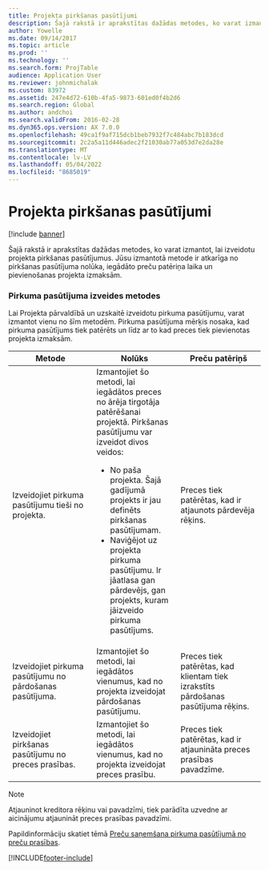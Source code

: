 ```yaml
---
title: Projekta pirkšanas pasūtījumi
description: Šajā rakstā ir aprakstītas dažādas metodes, ko varat izmantot, lai izveidotu projekta pirkšanas pasūtījumus. Jūsu izmantotā metode ir atkarīga no pirkšanas pasūtījuma nolūka, iegādāto preču patēriņa laika un pievienošanas projekta izmaksām.
author: Yowelle
ms.date: 09/14/2017
ms.topic: article
ms.prod: ''
ms.technology: ''
ms.search.form: ProjTable
audience: Application User
ms.reviewer: johnmichalak
ms.custom: 83972
ms.assetid: 247e4d72-610b-4fa5-9873-601ed0f4b2d6
ms.search.region: Global
ms.author: andchoi
ms.search.validFrom: 2016-02-28
ms.dyn365.ops.version: AX 7.0.0
ms.openlocfilehash: 49ca1f9af715dcb1beb7932f7c484abc7b183dcd
ms.sourcegitcommit: 2c2a5a11d446adec2f21030ab77a053d7e2da28e
ms.translationtype: MT
ms.contentlocale: lv-LV
ms.lasthandoff: 05/04/2022
ms.locfileid: "8685019"
---
```

# <a name="purchase-orders-for-a-project"></a>Projekta pirkšanas pasūtījumi

[!include [banner](../includes/banner.md)]

Šajā rakstā ir aprakstītas dažādas metodes, ko varat izmantot, lai izveidotu projekta pirkšanas pasūtījumus. Jūsu izmantotā metode ir atkarīga no pirkšanas pasūtījuma nolūka, iegādāto preču patēriņa laika un pievienošanas projekta izmaksām.

### <a name="methods-for-creating-a-purchase-order"></a>Pirkuma pasūtījuma izveides metodes

Lai Projekta pārvaldībā un uzskaitē izveidotu pirkuma pasūtījumu, varat izmantot vienu no šīm metodēm. Pirkuma pasūtījuma mērķis nosaka, kad pirkuma pasūtījums tiek patērēts un līdz ar to kad preces tiek pievienotas projekta izmaksām.

<table>
<colgroup>
<col width="33%" />
<col width="33%" />
<col width="33%" />
</colgroup>
<thead>
<tr class="header">
<th>Metode</th>
<th>Nolūks</th>
<th>Preču patēriņš</th>
</tr>
</thead>
<tbody>
<tr class="odd">
<td>Izveidojiet pirkuma pasūtījumu tieši no projekta.</td>
<td>Izmantojiet šo metodi, lai iegādātos preces no ārēja tirgotāja patērēšanai projektā. Pirkšanas pasūtījumu var izveidot divos veidos:
<ul>
<li>No paša projekta. Šajā gadījumā projekts ir jau definēts pirkšanas pasūtījumam.</li>
<li>Naviģējot uz projekta pirkuma pasūtījumu. Ir jāatlasa gan pārdevējs, gan projekts, kuram jāizveido pirkuma pasūtījums.</li>
</ul></td>
<td>Preces tiek patērētas, kad ir atjaunots pārdevēja rēķins.</td>
</tr>
<tr class="even">
<td>Izveidojiet pirkuma pasūtījumu no pārdošanas pasūtījuma.</td>
<td>Izmantojiet šo metodi, lai iegādātos vienumus, kad no projekta izveidojat pārdošanas pasūtījumu.</td>
<td>Preces tiek patērētas, kad klientam tiek izrakstīts pārdošanas pasūtījuma rēķins.</td>
</tr>
<tr class="odd">
<td>Izveidojiet pirkšanas pasūtījumu no preces prasības.</td>
<td>Izmantojiet šo metodi, lai iegādātos vienumus, kad no projekta izveidojat preces prasību.</td>
<td>Preces tiek patērētas, kad ir atjaunināta preces prasības pavadzīme.</td>
</tr>
</tbody>
</table>

> [!NOTE] 
> Atjauninot kreditora rēķinu vai pavadzīmi, tiek parādīta uzvedne ar aicinājumu atjaunināt preces prasības pavadzīmi.

Papildinformāciju skatiet tēmā [Preču saņemšana pirkuma pasūtījumā no preču prasības](tasks/receive-items-purchase-order-item-requirement.md).



[!INCLUDE[footer-include](../includes/footer-banner.md)]